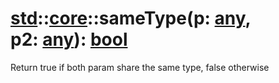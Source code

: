 # [std](/libs/std/)::[core](/libs/std/core/)::sameType(p:&nbsp;[any](/libs/std/core/type.any.md), p2:&nbsp;[any](/libs/std/core/type.any.md)):&nbsp;[bool](/libs/std/core/type.bool.md)
Return true if both param share the same type, false otherwise

